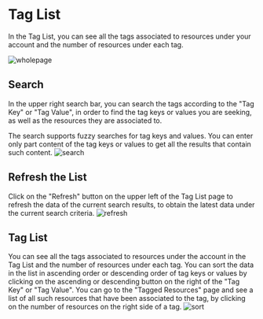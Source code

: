 # Tag List

In the Tag List, you can see all the tags associated to resources under your account and the number of resources under each tag.

![wholepage](../../../../image/Tag/Taglist/wholepage.png)

## Search

In the upper right search bar, you can search the tags according to the "Tag Key" or "Tag Value", in order to find the tag keys or values you are seeking, as well as the resources they are associated to.

The search supports fuzzy searches for tag keys and values. You can enter only part content of the tag keys or values to get all the results that contain such content.
![search](../../../../image/Tag/Taglist/search.png)


## Refresh the List

Click on the "Refresh" button on the upper left of the Tag List page to refresh the data of the current search results, to obtain the latest data under the current search criteria.
![refresh](../../../../image/Tag/Taglist/refresh.png)

## Tag List

You can see all the tags associated to resources under the account in the Tag List and the number of resources under each tag.
You can sort the data in the list in ascending order or descending order of tag keys or values by clicking on the ascending or descending button on the right of the "Tag Key" or "Tag Value".
You can go to the "Tagged Resources" page and see a list of all such resources that have been associated to the tag, by clicking on the number of resources on the right side of a tag.
![sort](../../../../image/Tag/Taglist/sort.png)

